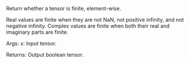 Return whether a tensor is finite, element-wise.

Real values are finite when they are not NaN, not positive infinity, and
not negative infinity. Complex values are finite when both their real
and imaginary parts are finite.

Args:
    x: Input tensor.

Returns:
    Output boolean tensor.
